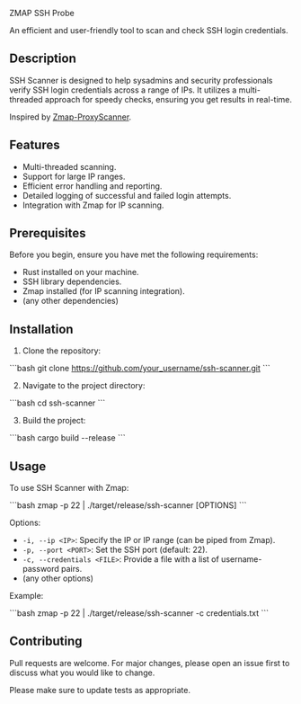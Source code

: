 ZMAP SSH Probe

An efficient and user-friendly tool to scan and check SSH login credentials.

## Description

SSH Scanner is designed to help sysadmins and security professionals verify SSH login credentials across a range of IPs. It utilizes a multi-threaded approach for speedy checks, ensuring you get results in real-time.

Inspired by [Zmap-ProxyScanner](https://github.com/Yariya/Zmap-ProxyScanner).

## Features

- Multi-threaded scanning.
- Support for large IP ranges.
- Efficient error handling and reporting.
- Detailed logging of successful and failed login attempts.
- Integration with Zmap for IP scanning.

## Prerequisites

Before you begin, ensure you have met the following requirements:

- Rust installed on your machine.
- SSH library dependencies.
- Zmap installed (for IP scanning integration).
- (any other dependencies)

## Installation

1. Clone the repository:

\```bash
git clone https://github.com/your_username/ssh-scanner.git
\```

2. Navigate to the project directory:

\```bash
cd ssh-scanner
\```

3. Build the project:

\```bash
cargo build --release
\```

## Usage

To use SSH Scanner with Zmap:

\```bash
zmap -p 22 | ./target/release/ssh-scanner [OPTIONS]
\```

Options:

- `-i, --ip <IP>`: Specify the IP or IP range (can be piped from Zmap).
- `-p, --port <PORT>`: Set the SSH port (default: 22).
- `-c, --credentials <FILE>`: Provide a file with a list of username-password pairs.
- (any other options)

Example:

\```bash
zmap -p 22 | ./target/release/ssh-scanner -c credentials.txt
\```

## Contributing

Pull requests are welcome. For major changes, please open an issue first to discuss what you would like to change.

Please make sure to update tests as appropriate.

